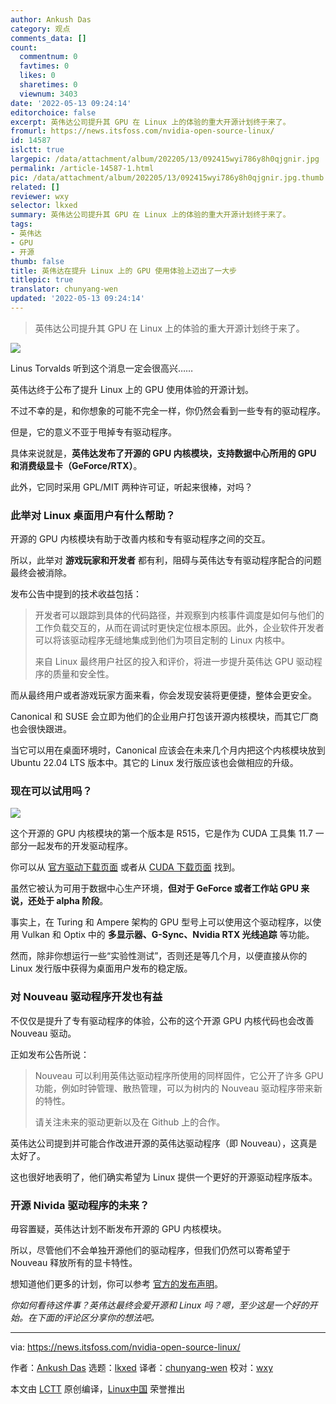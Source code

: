 ```yaml
---
author: Ankush Das
category: 观点
comments_data: []
count:
  commentnum: 0
  favtimes: 0
  likes: 0
  sharetimes: 0
  viewnum: 3403
date: '2022-05-13 09:24:14'
editorchoice: false
excerpt: 英伟达公司提升其 GPU 在 Linux 上的体验的重大开源计划终于来了。
fromurl: https://news.itsfoss.com/nvidia-open-source-linux/
id: 14587
islctt: true
largepic: /data/attachment/album/202205/13/092415wyi786y8h0qjgnir.jpg
permalink: /article-14587-1.html
pic: /data/attachment/album/202205/13/092415wyi786y8h0qjgnir.jpg.thumb.jpg
related: []
reviewer: wxy
selector: lkxed
summary: 英伟达公司提升其 GPU 在 Linux 上的体验的重大开源计划终于来了。
tags:
- 英伟达
- GPU
- 开源
thumb: false
title: 英伟达在提升 Linux 上的 GPU 使用体验上迈出了一大步
titlepic: true
translator: chunyang-wen
updated: '2022-05-13 09:24:14'
---
```



> 
> 英伟达公司提升其 GPU 在 Linux 上的体验的重大开源计划终于来了。
> 
> 
> 


![](/data/attachment/album/202205/13/092415wyi786y8h0qjgnir.jpg)


Linus Torvalds 听到这个消息一定会很高兴……


英伟达终于公布了提升 Linux 上的 GPU 使用体验的开源计划。


不过不幸的是，和你想象的可能不完全一样，你仍然会看到一些专有的驱动程序。


但是，它的意义不亚于甩掉专有驱动程序。


具体来说就是，**英伟达发布了开源的 GPU 内核模块，支持数据中心所用的 GPU 和消费级显卡（GeForce/RTX）**。


此外，它同时采用 GPL/MIT 两种许可证，听起来很棒，对吗？


### 此举对 Linux 桌面用户有什么帮助？


开源的 GPU 内核模块有助于改善内核和专有驱动程序之间的交互。


所以，此举对 **游戏玩家和开发者** 都有利，阻碍与英伟达专有驱动程序配合的问题最终会被消除。


发布公告中提到的技术收益包括：



> 
> 开发者可以跟踪到具体的代码路径，并观察到内核事件调度是如何与他们的工作负载交互的，从而在调试时更快定位根本原因。此外，企业软件开发者可以将该驱动程序无缝地集成到他们为项目定制的 Linux 内核中。
> 
> 
> 来自 Linux 最终用户社区的投入和评价，将进一步提升英伟达 GPU 驱动程序的质量和安全性。
> 
> 
> 


而从最终用户或者游戏玩家方面来看，你会发现安装将更便捷，整体会更安全。


Canonical 和 SUSE 会立即为他们的企业用户打包该开源内核模块，而其它厂商也会很快跟进。


当它可以用在桌面环境时，Canonical 应该会在未来几个月内把这个内核模块放到 Ubuntu 22.04 LTS 版本中。其它的 Linux 发行版应该也会做相应的升级。


### 现在可以试用吗？


![](/data/attachment/album/202205/13/092415djkbe2p2k2qblm1k.jpg)


这个开源的 GPU 内核模块的第一个版本是 R515，它是作为 CUDA 工具集 11.7 一部分一起发布的开发驱动程序。


你可以从 [官方驱动下载页面](https://www.nvidia.com/en-us/drivers/unix/) 或者从 [CUDA 下载页面](https://developer.nvidia.com/cuda-downloads) 找到。


虽然它被认为可用于数据中心生产环境，**但对于 GeForce 或者工作站 GPU 来说，还处于 alpha 阶段**。


事实上，在 Turing 和 Ampere 架构的 GPU 型号上可以使用这个驱动程序，以使用 Vulkan 和 Optix 中的 **多显示器、G-Sync、Nvidia RTX 光线追踪** 等功能。


然而，除非你想运行一些“实验性测试”，否则还是等几个月，以便直接从你的 Linux 发行版中获得为桌面用户发布的稳定版。


### 对 Nouveau 驱动程序开发也有益


不仅仅是提升了专有驱动程序的体验，公布的这个开源 GPU 内核代码也会改善 Nouveau 驱动。


正如发布公告所说：



> 
> Nouveau 可以利用英伟达驱动程序所使用的同样固件，它公开了许多 GPU 功能，例如时钟管理、散热管理，可以为树内的 Nouveau 驱动程序带来新的特性。
> 
> 
> 请关注未来的驱动更新以及在 Github 上的合作。
> 
> 
> 


英伟达公司提到并可能合作改进开源的英伟达驱动程序（即 Nouveau），这真是太好了。


这也很好地表明了，他们确实希望为 Linux 提供一个更好的开源驱动程序版本。


### 开源 Nivida 驱动程序的未来？


毋容置疑，英伟达计划不断发布开源的 GPU 内核模块。


所以，尽管他们不会单独开源他们的驱动程序，但我们仍然可以寄希望于 Nouveau 释放所有的显卡特性。


想知道他们更多的计划，你可以参考 [官方的发布声明](https://developer.nvidia.com/blog/nvidia-releases-open-source-gpu-kernel-modules/)。


*你如何看待这件事？英伟达最终会爱开源和 Linux 吗？嗯，至少这是一个好的开始。在下面的评论区分享你的想法吧。*




---


via: <https://news.itsfoss.com/nvidia-open-source-linux/>


作者：[Ankush Das](https://news.itsfoss.com/author/ankush/) 选题：[lkxed](https://github.com/lkxed) 译者：[chunyang-wen](https://github.com/chunyang-wen) 校对：[wxy](https://github.com/wxy)


本文由 [LCTT](https://github.com/LCTT/TranslateProject) 原创编译，[Linux中国](https://linux.cn/) 荣誉推出